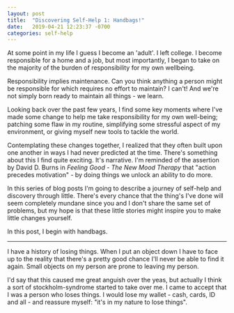 ```yaml
---
layout: post
title:  "Discovering Self-Help 1: Handbags!"
date:   2019-04-21 12:23:37 -0700
categories: self-help
---
```



At some point in my life I guess I become an 'adult'. I left college. I become responsible for a home and a job, but most importantly, I began to take on the majority of the burden of responsibility for my own wellbeing.

Responsibility implies maintenance. Can you think anything a person might be responsible for which requires no effort to maintain? I can't! And we're not simply born ready to maintain all things - we learn.

Looking back over the past few years, I find some key moments where I've made some change to help me take responsibility for my own well-being; patching some flaw in my routine, simplifying some stressful aspect of my environment, or giving myself new tools to tackle the world.

Contemplating these changes together, I realized that they often built upon one another in ways I had never predicted at the time. There's something about this I find quite exciting. It's narrative. I'm reminded of the assertion by David D. Burns in _Feeling Good - The New Mood Therapy_ that "action precedes motivation" - by doing things we unlock an ability to do more.

In this series of blog posts I'm going to describe a journey of self-help and discovery through little. There's every chance that the thing's I've done will seem completely mundane since you and I don't share the same set of problems, but my hope is that these little stories might inspire you to make little changes yourself.

In this post, I begin with handbags.

--------------------


I have a history of losing things. When I put an object down I have to face up to the reality that there's a pretty good chance I'll never be able to find it again. Small objects on my person are prone to leaving my person.

I'd say that this caused me great anguish over the yeas, but actually I think a sort of stockholm-syndrome started to take over me. I came to accept that I was a person who loses things. I would lose my wallet - cash, cards, ID and all - and reassure myself: "it's in my nature to lose things".

